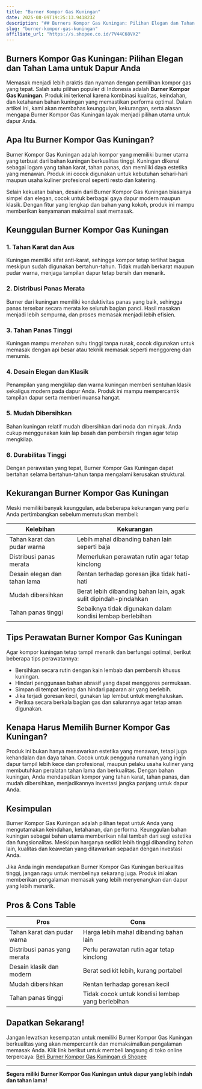 ```yaml
---
title: "Burner Kompor Gas Kuningan"
date: 2025-08-09T19:25:13.941823Z
description: "## Burners Kompor Gas Kuningan: Pilihan Elegan dan Tahan Lama untuk Dapur Anda..."
slug: "burner-kompor-gas-kuningan"
affiliate_url: "https://s.shopee.co.id/7V44C68VX2"
---
```

## Burners Kompor Gas Kuningan: Pilihan Elegan dan Tahan Lama untuk Dapur Anda

Memasak menjadi lebih praktis dan nyaman dengan pemilihan kompor gas yang tepat. Salah satu pilihan populer di Indonesia adalah **Burner Kompor Gas Kuningan**. Produk ini terkenal karena kombinasi kualitas, keindahan, dan ketahanan bahan kuningan yang memastikan performa optimal. Dalam artikel ini, kami akan membahas keunggulan, kekurangan, serta alasan mengapa Burner Kompor Gas Kuningan layak menjadi pilihan utama untuk dapur Anda.

## Apa Itu Burner Kompor Gas Kuningan?

Burner Kompor Gas Kuningan adalah kompor yang memiliki burner utama yang terbuat dari bahan kuningan berkualitas tinggi. Kuningan dikenal sebagai logam yang tahan karat, tahan panas, dan memiliki daya estetika yang menawan. Produk ini cocok digunakan untuk kebutuhan sehari-hari maupun usaha kuliner profesional seperti resto dan katering.

Selain kekuatan bahan, desain dari Burner Kompor Gas Kuningan biasanya simpel dan elegan, cocok untuk berbagai gaya dapur modern maupun klasik. Dengan fitur yang lengkap dan bahan yang kokoh, produk ini mampu memberikan kenyamanan maksimal saat memasak.

## Keunggulan Burner Kompor Gas Kuningan

### 1. Tahan Karat dan Aus  
Kuningan memiliki sifat anti-karat, sehingga kompor tetap terlihat bagus meskipun sudah digunakan bertahun-tahun. Tidak mudah berkarat maupun pudar warna, menjaga tampilan dapur tetap bersih dan menarik.

### 2. Distribusi Panas Merata  
Burner dari kuningan memiliki konduktivitas panas yang baik, sehingga panas tersebar secara merata ke seluruh bagian panci. Hasil masakan menjadi lebih sempurna, dan proses memasak menjadi lebih efisien.

### 3. Tahan Panas Tinggi  
Kuningan mampu menahan suhu tinggi tanpa rusak, cocok digunakan untuk memasak dengan api besar atau teknik memasak seperti menggoreng dan menumis.

### 4. Desain Elegan dan Klasik  
Penampilan yang mengkilap dan warna kuningan memberi sentuhan klasik sekaligus modern pada dapur Anda. Produk ini mampu mempercantik tampilan dapur serta memberi nuansa hangat.

### 5. Mudah Dibersihkan  
Bahan kuningan relatif mudah dibersihkan dari noda dan minyak. Anda cukup menggunakan kain lap basah dan pembersih ringan agar tetap mengkilap.

### 6. Durabilitas Tinggi  
Dengan perawatan yang tepat, Burner Kompor Gas Kuningan dapat bertahan selama bertahun-tahun tanpa mengalami kerusakan struktural.

## Kekurangan Burner Kompor Gas Kuningan

Meski memiliki banyak keunggulan, ada beberapa kekurangan yang perlu Anda pertimbangkan sebelum memutuskan membeli:

| **Kelebihan**                  | **Kekurangan**                                   |
|------------------------------|-------------------------------------------------|
| Tahan karat dan pudar warna | Lebih mahal dibanding bahan lain seperti baja   |
| Distribusi panas merata     | Memerlukan perawatan rutin agar tetap kinclong |
| Desain elegan dan tahan lama| Rentan terhadap goresan jika tidak hati-hati    |
| Mudah dibersihkan           | Berat lebih dibanding bahan lain, agak sulit dipindah-pindahkan |
| Tahan panas tinggi          | Sebaiknya tidak digunakan dalam kondisi lembap berlebihan |

## Tips Perawatan Burner Kompor Gas Kuningan

Agar kompor kuningan tetap tampil menarik dan berfungsi optimal, berikut beberapa tips perawatannya:

- Bersihkan secara rutin dengan kain lembab dan pembersih khusus kuningan.
- Hindari penggunaan bahan abrasif yang dapat menggores permukaan.
- Simpan di tempat kering dan hindari paparan air yang berlebih.
- Jika terjadi goresan kecil, gunakan lap lembut untuk menghaluskan.
- Periksa secara berkala bagian gas dan salurannya agar tetap aman digunakan.

## Kenapa Harus Memilih Burner Kompor Gas Kuningan?

Produk ini bukan hanya menawarkan estetika yang menawan, tetapi juga kehandalan dan daya tahan. Cocok untuk pengguna rumahan yang ingin dapur tampil lebih kece dan profesional, maupun pelaku usaha kuliner yang membutuhkan peralatan tahan lama dan berkualitas. Dengan bahan kuningan, Anda mendapatkan kompor yang tahan karat, tahan panas, dan mudah dibersihkan, menjadikannya investasi jangka panjang untuk dapur Anda.

## Kesimpulan

Burner Kompor Gas Kuningan adalah pilihan tepat untuk Anda yang mengutamakan keindahan, ketahanan, dan performa. Keunggulan bahan kuningan sebagai bahan utama memberikan nilai tambah dari segi estetika dan fungsionalitas. Meskipun harganya sedikit lebih tinggi dibanding bahan lain, kualitas dan keawetan yang ditawarkan sepadan dengan investasi Anda.

Jika Anda ingin mendapatkan Burner Kompor Gas Kuningan berkualitas tinggi, jangan ragu untuk membelinya sekarang juga. Produk ini akan memberikan pengalaman memasak yang lebih menyenangkan dan dapur yang lebih menarik.

## Pros & Cons Table

| **Pros**                                   | **Cons**                                    |
|--------------------------------------------|---------------------------------------------|
| Tahan karat dan pudar warna               | Harga lebih mahal dibanding bahan lain   |
| Distribusi panas yang merata               | Perlu perawatan rutin agar tetap kinclong|
| Desain klasik dan modern                   | Berat sedikit lebih, kurang portabel    |
| Mudah dibersihkan                         | Rentan terhadap goresan kecil             |
| Tahan panas tinggi                        | Tidak cocok untuk kondisi lembap yang berlebihan |

## Dapatkan Sekarang!  

Jangan lewatkan kesempatan untuk memiliki Burner Kompor Gas Kuningan berkualitas yang akan mempercantik dan memaksimalkan pengalaman memasak Anda. Klik link berikut untuk membeli langsung di toko online terpercaya: [Beli Burner Kompor Gas Kuningan di Shopee](https://s.shopee.co.id/7V44C68VX2)

---

**Segera miliki Burner Kompor Gas Kuningan untuk dapur yang lebih indah dan tahan lama!**